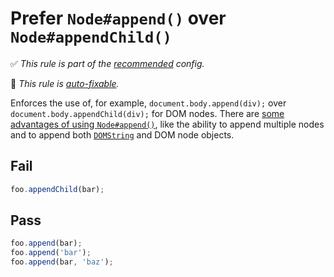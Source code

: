 # Prefer `Node#append()` over `Node#appendChild()`

✅ *This rule is part of the [recommended](https://github.com/sindresorhus/eslint-plugin-unicorn#recommended-config) config.*

🔧 *This rule is [auto-fixable](https://eslint.org/docs/user-guide/command-line-interface#fixing-problems).*

Enforces the use of, for example, `document.body.append(div);` over `document.body.appendChild(div);` for DOM nodes. There are [some advantages of using `Node#append()`](https://developer.mozilla.org/en-US/docs/Web/API/ParentNode/append), like the ability to append multiple nodes and to append both [`DOMString`](https://developer.mozilla.org/en-US/docs/Web/API/DOMString) and DOM node objects.

## Fail

```js
foo.appendChild(bar);
```

## Pass

```js
foo.append(bar);
foo.append('bar');
foo.append(bar, 'baz');
```
